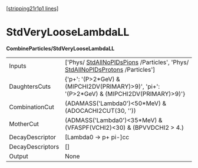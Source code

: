 [[stripping21r1p1 lines]](./stripping21r1p1-index)

# StdVeryLooseLambdaLL

**CombineParticles/StdVeryLooseLambdaLL**

|                  |                                                                                                                                                                  |
|------------------|------------------------------------------------------------------------------------------------------------------------------------------------------------------|
| Inputs           | ['Phys/ [StdAllNoPIDsPions](./stripping21r1p1-stdallnopidspions) /Particles', 'Phys/ [StdAllNoPIDsProtons](./stripping21r1p1-stdallnopidsprotons) /Particles'] |
| DaughtersCuts    | {'p+': '(P\>2\*GeV) & (MIPCHI2DV(PRIMARY)\>9)', 'pi+': '(P\>2\*GeV) & (MIPCHI2DV(PRIMARY)\>9)'}                                                                  |
| CombinationCut   | (ADAMASS('Lambda0')\<50\*MeV) & (ADOCACHI2CUT(30, ''))                                                                                                           |
| MotherCut        | (ADMASS('Lambda0')\<35\*MeV) & (VFASPF(VCHI2)\<30) & (BPVVDCHI2 \> 4.)                                                                                           |
| DecayDescriptor  | [Lambda0 -\> p+ pi-]cc                                                                                                                                         |
| DecayDescriptors | []                                                                                                                                                             |
| Output           | None                                                                                                                                                             |
